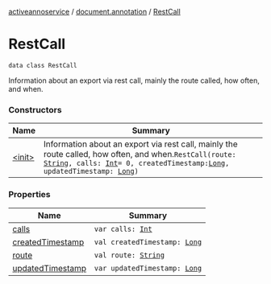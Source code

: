 [activeannoservice](../../index.md) / [document.annotation](../index.md) / [RestCall](./index.md)

# RestCall

`data class RestCall`

Information about an export via rest call, mainly the route called, how often, and when.

### Constructors

| Name | Summary |
|---|---|
| [&lt;init&gt;](-init-.md) | Information about an export via rest call, mainly the route called, how often, and when.`RestCall(route: `[`String`](https://kotlinlang.org/api/latest/jvm/stdlib/kotlin/-string/index.html)`, calls: `[`Int`](https://kotlinlang.org/api/latest/jvm/stdlib/kotlin/-int/index.html)` = 0, createdTimestamp: `[`Long`](https://kotlinlang.org/api/latest/jvm/stdlib/kotlin/-long/index.html)`, updatedTimestamp: `[`Long`](https://kotlinlang.org/api/latest/jvm/stdlib/kotlin/-long/index.html)`)` |

### Properties

| Name | Summary |
|---|---|
| [calls](calls.md) | `var calls: `[`Int`](https://kotlinlang.org/api/latest/jvm/stdlib/kotlin/-int/index.html) |
| [createdTimestamp](created-timestamp.md) | `val createdTimestamp: `[`Long`](https://kotlinlang.org/api/latest/jvm/stdlib/kotlin/-long/index.html) |
| [route](route.md) | `val route: `[`String`](https://kotlinlang.org/api/latest/jvm/stdlib/kotlin/-string/index.html) |
| [updatedTimestamp](updated-timestamp.md) | `var updatedTimestamp: `[`Long`](https://kotlinlang.org/api/latest/jvm/stdlib/kotlin/-long/index.html) |
